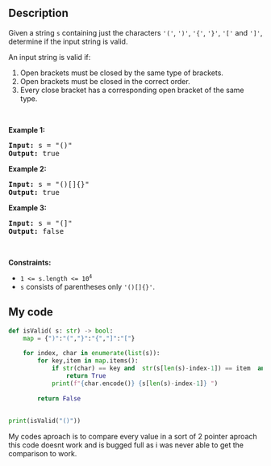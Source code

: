 
## Description

<div class="_1l1MA" data-track-load="qd_description_content"><p>Given a string <code>s</code> containing just the characters <code>'('</code>, <code>')'</code>, <code>'{'</code>, <code>'}'</code>, <code>'['</code> and <code>']'</code>, determine if the input string is valid.</p>

<p>An input string is valid if:</p>

<ol>
	<li>Open brackets must be closed by the same type of brackets.</li>
	<li>Open brackets must be closed in the correct order.</li>
	<li>Every close bracket has a corresponding open bracket of the same type.</li>
</ol>

<p>&nbsp;</p>
<p><strong class="example">Example 1:</strong></p>

<pre><strong>Input:</strong> s = "()"
<strong>Output:</strong> true
</pre>

<p><strong class="example">Example 2:</strong></p>

<pre><strong>Input:</strong> s = "()[]{}"
<strong>Output:</strong> true
</pre>

<p><strong class="example">Example 3:</strong></p>

<pre><strong>Input:</strong> s = "(]"
<strong>Output:</strong> false
</pre>

<p>&nbsp;</p>
<p><strong>Constraints:</strong></p>

<ul>
	<li><code>1 &lt;= s.length &lt;= 10<sup>4</sup></code></li>
	<li><code>s</code> consists of parentheses only <code>'()[]{}'</code>.</li>
</ul>
</div>


## My code 

```python
def isValid( s: str) -> bool:
    map = {")":"(","}":"{","]":"["}
        
    for index, char in enumerate(list(s)):
        for key,item in map.items():
            if str(char) == key and  str(s[len(s)-index-1]) == item  and index < (len(list(s))-1)/2:       
                return True
            print(f"{char.encode()} {s[len(s)-index-1]} ")
        
        return False
        
      
print(isValid("()"))


```

My codes aproach is to compare every value in a sort of 2 pointer aproach this code doesnt work and is bugged full as i was never able to get the comparison to work.


